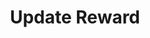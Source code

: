 ---
title: Update Reward
type: endpoint
category: 639ba2628407100061f5faac
slug: update-reward
parentDoc: 639ba2658407100061f5fab1
hidden: false
order: 4
---